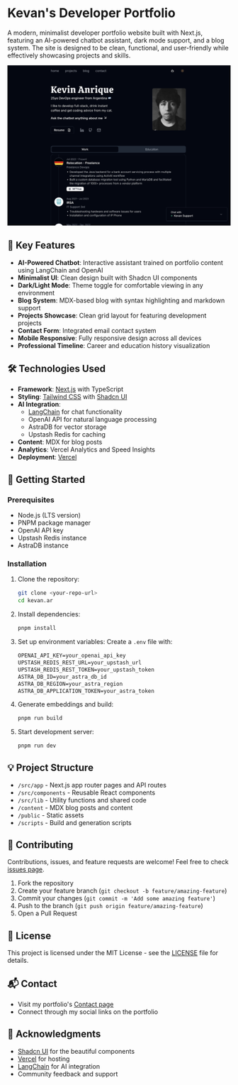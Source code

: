 # Kevan's Developer Portfolio

A modern, minimalist developer portfolio website built with Next.js, featuring an AI-powered chatbot assistant, dark mode support, and a blog system. The site is designed to be clean, functional, and user-friendly while effectively showcasing projects and skills.

![Portfolio Preview](/public/kevan-ar.png)

## 🌟 Key Features

- **AI-Powered Chatbot**: Interactive assistant trained on portfolio content using LangChain and OpenAI
- **Minimalist UI**: Clean design built with Shadcn UI components
- **Dark/Light Mode**: Theme toggle for comfortable viewing in any environment
- **Blog System**: MDX-based blog with syntax highlighting and markdown support
- **Projects Showcase**: Clean grid layout for featuring development projects
- **Contact Form**: Integrated email contact system
- **Mobile Responsive**: Fully responsive design across all devices
- **Professional Timeline**: Career and education history visualization

## 🛠️ Technologies Used

- **Framework**: [Next.js](https://nextjs.org/) with TypeScript
- **Styling**: [Tailwind CSS](https://tailwindcss.com/) with [Shadcn UI](https://ui.shadcn.com/)
- **AI Integration**: 
  - [LangChain](https://js.langchain.com/) for chat functionality
  - OpenAI API for natural language processing
  - AstraDB for vector storage
  - Upstash Redis for caching
- **Content**: MDX for blog posts
- **Analytics**: Vercel Analytics and Speed Insights
- **Deployment**: [Vercel](https://vercel.com)

## 🚀 Getting Started

### Prerequisites

- Node.js (LTS version)
- PNPM package manager
- OpenAI API key
- Upstash Redis instance
- AstraDB instance

### Installation

1. Clone the repository:
   ```bash
   git clone <your-repo-url>
   cd kevan.ar
   ```

2. Install dependencies:
   ```bash
   pnpm install
   ```

3. Set up environment variables:
   Create a `.env` file with:
   ```env
   OPENAI_API_KEY=your_openai_api_key
   UPSTASH_REDIS_REST_URL=your_upstash_url
   UPSTASH_REDIS_REST_TOKEN=your_upstash_token
   ASTRA_DB_ID=your_astra_db_id
   ASTRA_DB_REGION=your_astra_region
   ASTRA_DB_APPLICATION_TOKEN=your_astra_token
   ```

4. Generate embeddings and build:
   ```bash
   pnpm run build
   ```

5. Start development server:
   ```bash
   pnpm run dev
   ```

## 💡 Project Structure

- `/src/app` - Next.js app router pages and API routes
- `/src/components` - Reusable React components
- `/src/lib` - Utility functions and shared code
- `/content` - MDX blog posts and content
- `/public` - Static assets
- `/scripts` - Build and generation scripts

## 🤝 Contributing

Contributions, issues, and feature requests are welcome! Feel free to check [issues page](https://github.com/kevan1/kevan.ar/issues).

1. Fork the repository
2. Create your feature branch (`git checkout -b feature/amazing-feature`)
3. Commit your changes (`git commit -m 'Add some amazing feature'`)
4. Push to the branch (`git push origin feature/amazing-feature`)
5. Open a Pull Request

## 📄 License

This project is licensed under the MIT License - see the [LICENSE](LICENSE) file for details.

## 📬 Contact

- Visit my portfolio's [Contact page](htttps://kevan.ar/contact)
- Connect through my social links on the portfolio

## 🙏 Acknowledgments

- [Shadcn UI](https://ui.shadcn.com/) for the beautiful components
- [Vercel](https://vercel.com) for hosting
- [LangChain](https://js.langchain.com/) for AI integration
- Community feedback and support

